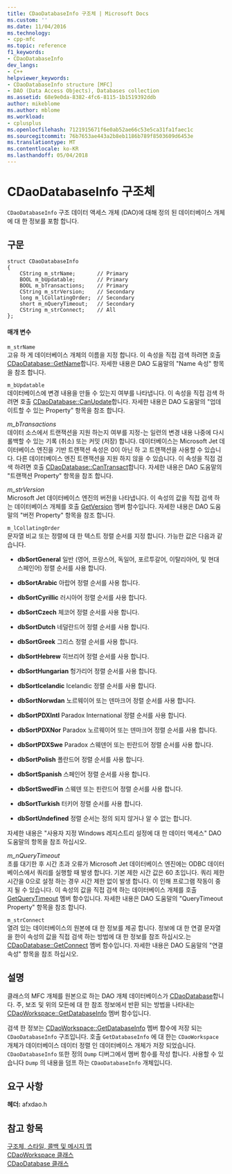 ```yaml
---
title: CDaoDatabaseInfo 구조체 | Microsoft Docs
ms.custom: ''
ms.date: 11/04/2016
ms.technology:
- cpp-mfc
ms.topic: reference
f1_keywords:
- CDaoDatabaseInfo
dev_langs:
- C++
helpviewer_keywords:
- CDaoDatabaseInfo structure [MFC]
- DAO (Data Access Objects), Databases collection
ms.assetid: 68e9e0da-8382-4fc6-8115-1b1519392ddb
author: mikeblome
ms.author: mblome
ms.workload:
- cplusplus
ms.openlocfilehash: 7121915671f6e0ab52ae66c53e5ca31fa1faec1c
ms.sourcegitcommit: 76b7653ae443a2b8eb1186b789f8503609d6453e
ms.translationtype: MT
ms.contentlocale: ko-KR
ms.lasthandoff: 05/04/2018
---
```

# <a name="cdaodatabaseinfo-structure"></a>CDaoDatabaseInfo 구조체
`CDaoDatabaseInfo` 구조 데이터 액세스 개체 (DAO)에 대해 정의 된 데이터베이스 개체에 대 한 정보를 포함 합니다.  
  
## <a name="syntax"></a>구문  
  
```  
struct CDaoDatabaseInfo  
{  
    CString m_strName;       // Primary  
    BOOL m_bUpdatable;       // Primary  
    BOOL m_bTransactions;    // Primary  
    CString m_strVersion;    // Secondary  
    long m_lCollatingOrder;  // Secondary  
    short m_nQueryTimeout;   // Secondary  
    CString m_strConnect;    // All  
};  
```  
  
#### <a name="parameters"></a>매개 변수  
 `m_strName`  
 고유 하 게 데이터베이스 개체의 이름을 지정 합니다. 이 속성을 직접 검색 하려면 호출 [CDaoDatabase::GetName](../../mfc/reference/cdaodatabase-class.md#getname)합니다. 자세한 내용은 DAO 도움말의 "Name 속성" 항목을 참조 합니다.  
  
 `m_bUpdatable`  
 데이터베이스에 변경 내용을 만들 수 있는지 여부를 나타냅니다. 이 속성을 직접 검색 하려면 호출 [CDaoDatabase::CanUpdate](../../mfc/reference/cdaodatabase-class.md#canupdate)합니다. 자세한 내용은 DAO 도움말의 "업데이트할 수 있는 Property" 항목을 참조 합니다.  
  
 *m_bTransactions*  
 데이터 소스에서 트랜잭션을 지원 하는지 여부를 지정-는 일련의 변경 내용 나중에 다시 롤백할 수 있는 기록 (취소) 또는 커밋 (저장) 합니다. 데이터베이스는 Microsoft Jet 데이터베이스 엔진을 기반 트랜잭션 속성은 0이 아닌 하 고 트랜잭션을 사용할 수 있습니다. 다른 데이터베이스 엔진 트랜잭션을 지원 하지 않을 수 있습니다. 이 속성을 직접 검색 하려면 호출 [CDaoDatabase::CanTransact](../../mfc/reference/cdaodatabase-class.md#cantransact)합니다. 자세한 내용은 DAO 도움말의 "트랜잭션 Property" 항목을 참조 합니다.  
  
 *m_strVersion*  
 Microsoft Jet 데이터베이스 엔진의 버전을 나타냅니다. 이 속성의 값을 직접 검색 하는 데이터베이스 개체를 호출 [GetVersion](../../mfc/reference/cdaodatabase-class.md#getversion) 멤버 함수입니다. 자세한 내용은 DAO 도움말의 "버전 Property" 항목을 참조 합니다.  
  
 `m_lCollatingOrder`  
 문자열 비교 또는 정렬에 대 한 텍스트 정렬 순서를 지정 합니다. 가능한 값은 다음과 같습니다.  
  
- **dbSortGeneral** 일반 (영어, 프랑스어, 독일어, 포르투갈어, 이탈리아어, 및 현대 스페인어) 정렬 순서를 사용 합니다.  
  
- **dbSortArabic** 아랍어 정렬 순서를 사용 합니다.  
  
- **dbSortCyrillic** 러시아어 정렬 순서를 사용 합니다.  
  
- **dbSortCzech** 체코어 정렬 순서를 사용 합니다.  
  
- **dbSortDutch** 네덜란드어 정렬 순서를 사용 합니다.  
  
- **dbSortGreek** 그리스 정렬 순서를 사용 합니다.  
  
- **dbSortHebrew** 히브리어 정렬 순서를 사용 합니다.  
  
- **dbSortHungarian** 헝가리어 정렬 순서를 사용 합니다.  
  
- **dbSortIcelandic** Icelandic 정렬 순서를 사용 합니다.  
  
- **dbSortNorwdan** 노르웨이어 또는 덴마크어 정렬 순서를 사용 합니다.  
  
- **dbSortPDXIntl** Paradox International 정렬 순서를 사용 합니다.  
  
- **dbSortPDXNor** Paradox 노르웨이어 또는 덴마크어 정렬 순서를 사용 합니다.  
  
- **dbSortPDXSwe** Paradox 스웨덴어 또는 핀란드어 정렬 순서를 사용 합니다.  
  
- **dbSortPolish** 폴란드어 정렬 순서를 사용 합니다.  
  
- **dbSortSpanish** 스페인어 정렬 순서를 사용 합니다.  
  
- **dbSortSwedFin** 스웨덴 또는 핀란드어 정렬 순서를 사용 합니다.  
  
- **dbSortTurkish** 터키어 정렬 순서를 사용 합니다.  
  
- **dbSortUndefined** 정렬 순서는 정의 되지 않거나 알 수 없는 합니다.  
  
 자세한 내용은 "사용자 지정 Windows 레지스트리 설정에 대 한 데이터 액세스" DAO 도움말의 항목을 참조 하십시오.  
  
 *m_nQueryTimeout*  
 초를 대기한 후 시간 초과 오류가 Microsoft Jet 데이터베이스 엔진에는 ODBC 데이터베이스에서 쿼리를 실행할 때 발생 합니다. 기본 제한 시간 값은 60 초입니다. 쿼리 제한 시간을 0으로 설정 하는 경우 시간 제한 없이 발생 합니다. 이 인해 프로그램 작동이 중지 될 수 있습니다. 이 속성의 값을 직접 검색 하는 데이터베이스 개체를 호출 [GetQueryTimeout](../../mfc/reference/cdaodatabase-class.md#getquerytimeout) 멤버 함수입니다. 자세한 내용은 DAO 도움말의 "QueryTimeout Property" 항목을 참조 합니다.  
  
 `m_strConnect`  
 열려 있는 데이터베이스의 원본에 대 한 정보를 제공 합니다. 정보에 대 한 연결 문자열을 한이 속성의 값을 직접 검색 하는 방법에 대 한 정보를 참조 하십시오.는 [CDaoDatabase::GetConnect](../../mfc/reference/cdaodatabase-class.md#getconnect) 멤버 함수입니다. 자세한 내용은 DAO 도움말의 "연결 속성" 항목을 참조 하십시오.  
  
## <a name="remarks"></a>설명  
 클래스의 MFC 개체를 원본으로 하는 DAO 개체 데이터베이스가 [CDaoDatabase](../../mfc/reference/cdaodatabase-class.md)합니다. 주, 보조 및 위의 모든에 대 한 참조 정보에서 반환 되는 방법을 나타내는 [CDaoWorkspace::GetDatabaseInfo](../../mfc/reference/cdaoworkspace-class.md#getdatabaseinfo) 멤버 함수입니다.  
  
 검색 한 정보는 [CDaoWorkspace::GetDatabaseInfo](../../mfc/reference/cdaoworkspace-class.md#getdatabaseinfo) 멤버 함수에 저장 되는 `CDaoDatabaseInfo` 구조입니다. 호출 `GetDatabaseInfo` 에 대 한는 `CDaoWorkspace` 개체가 데이터베이스 데이터 정렬 인 데이터베이스 개체가 저장 되었습니다. `CDaoDatabaseInfo` 또한 정의 `Dump` 디버그에서 멤버 함수를 작성 합니다. 사용할 수 있습니다 `Dump` 의 내용을 덤프 하는 `CDaoDatabaseInfo` 개체입니다.  
  
## <a name="requirements"></a>요구 사항  
 **헤더:** afxdao.h  
  
## <a name="see-also"></a>참고 항목  
 [구조체, 스타일, 콜백 및 메시지 맵](../../mfc/reference/structures-styles-callbacks-and-message-maps.md)   
 [CDaoWorkspace 클래스](../../mfc/reference/cdaoworkspace-class.md)   
 [CDaoDatabase 클래스](../../mfc/reference/cdaodatabase-class.md)

